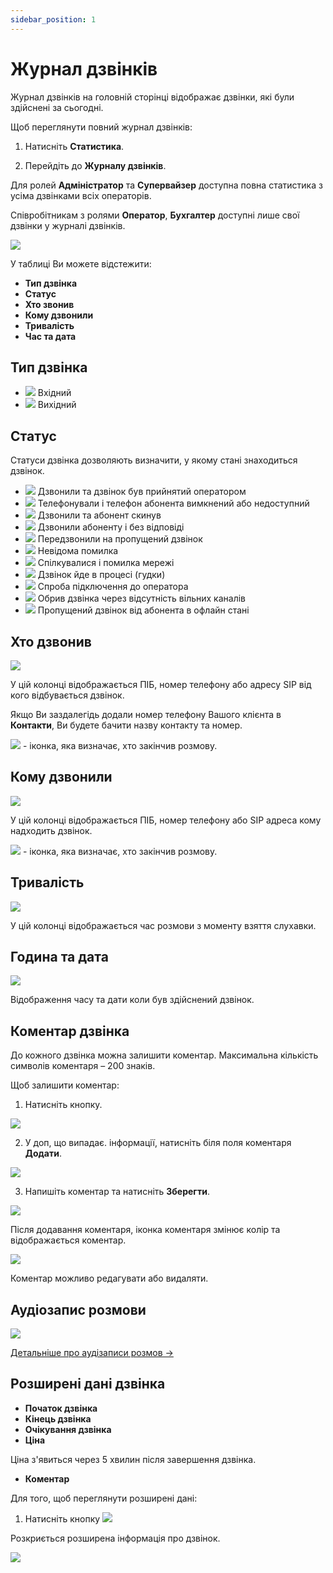 ```yaml
---
sidebar_position: 1
---
```


# Журнал дзвінків

Журнал дзвінків на головній сторінці відображає дзвінки, які були здійснені за сьогодні.

Щоб переглянути повний журнал дзвінків:

1. Натисніть **Статистика**.

2. Перейдіть до **Журналу дзвінків**.

Для ролей **Адміністратор** та **Супервайзер** доступна повна статистика з усіма дзвінками всіх операторів.

Співробітникам з ролями **Оператор**, **Бухгалтер** доступні лише свої дзвінки у журналі дзвінків.

![](../img/statistics/i-journal-1.svg)

У таблиці Ви можете відстежити:

- **Тип дзвінка**
- **Статус**
- **Хто звонив**
- **Кому дзвонили**
- **Тривалість**
- **Час та дата**

## Тип дзвінка

- ![](../img/statistics/i-journal-2.svg) Вхідний
- ![](../img/statistics/i-journal-3.svg) Вихідний

## Статус

Статуси дзвінка дозволяють визначити, у якому стані знаходиться дзвінок.

- ![](../img/statistics/i-journal-4.svg) Дзвонили та дзвінок був прийнятий оператором
- ![](../img/statistics/i-journal-5.svg) Телефонували і телефон абонента вимкнений або недоступний
- ![](../img/statistics/i-journal-6.svg) Дзвонили та абонент скинув
- ![](../img/statistics/i-journal-9.svg) Дзвонили абоненту і без відповіді
- ![](../img/statistics/i-journal-8.svg) Передзвонили на пропущений дзвінок
- ![](../img/statistics/i-journal-10.svg) Невідома помилка
- ![](../img/statistics/i-journal-11.svg) Спілкувалися і помилка мережі
- ![](../img/statistics/i-journal-12.svg) Дзвінок йде в процесі (гудки)
- ![](../img/statistics/i-journal-13.svg) Спроба підключення до оператора
- ![](../img/statistics/i-journal-14.svg) Обрив дзвінка через відсутність вільних каналів
- ![](../img/statistics/i-journal-15.svg) Пропущений дзвінок від абонента в офлайн стані

## Хто дзвонив

![](../img/statistics/i-journal-18.svg)

У цій колонці відображається ПІБ, номер телефону або адресу SIP від ​​кого відбувається дзвінок.

Якщо Ви заздалегідь додали номер телефону Вашого клієнта в **Контакти**, Ви будете бачити назву контакту та номер.

![](../img/statistics/i-journal-16.svg) - іконка, яка визначає, хто закінчив розмову.

## Кому дзвонили

![](../img/statistics/i-journal-19.svg)

У цій колонці відображається ПІБ, номер телефону або SIP адреса кому надходить дзвінок.

![](../img/statistics/i-journal-16.svg) - іконка, яка визначає, хто закінчив розмову.

## Тривалість

![](../img/statistics/i-journal-20.svg) 

У цій колонці відображається час розмови з моменту взяття слухавки.

## Година та дата

![](../img/statistics/i-journal-21.svg)

Відображення часу та дати коли був здійснений дзвінок.

## Коментар дзвінка

До кожного дзвінка можна залишити коментар. Максимальна кількість символів коментаря – 200 знаків.

Щоб залишити коментар:

1. Натисніть кнопку.

![](../img/statistics/i-journal-22.svg)

2. У доп, що випадає. інформації, натисніть біля поля коментаря **Додати**.

![](../img/statistics/i-journal-24.svg)

3. Напишіть коментар та натисніть **Зберегти**.

![](../img/statistics/i-journal-25.svg)

Після додавання коментаря, іконка коментаря змінює колір та відображається коментар.

![](../img/statistics/i-journal-26.svg)

Коментар можливо редагувати або видаляти.

## Аудіозапис розмови

![](../img/statistics/i-journal-27.svg)

[Детальніше про аудізаписи розмов →](/statistics/audio-record)


## Розширені дані дзвінка

- **Початок дзвінка**
- **Кінець дзвінка**
- **Очікування дзвінка**
- **Ціна**

Ціна з'явиться через 5 хвилин після завершення дзвінка.

- **Коментар**

Для того, щоб переглянути розширені дані:

1. Натисніть кнопку ![](../img/statistics/i-journal-28.svg)

Розкриється розширена інформація про дзвінок.

![](../img/statistics/i-journal-29.svg)